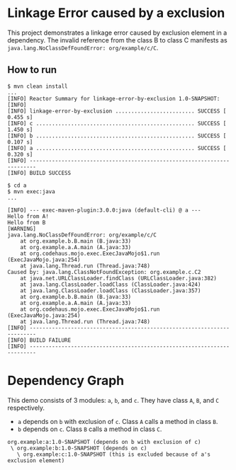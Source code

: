 # Linkage Error caused by a exclusion

This project demonstrates a linkage error caused by exclusion
element in a dependency. The invalid reference from the class B
to class C manifests as `java.lang.NoClassDefFoundError: org/example/c/C`.

## How to run

```
$ mvn clean install
...
[INFO] Reactor Summary for linkage-error-by-exclusion 1.0-SNAPSHOT:
[INFO] 
[INFO] linkage-error-by-exclusion ......................... SUCCESS [  0.455 s]
[INFO] c .................................................. SUCCESS [  1.450 s]
[INFO] b .................................................. SUCCESS [  0.107 s]
[INFO] a .................................................. SUCCESS [  0.320 s]
[INFO] ------------------------------------------------------------------------
[INFO] BUILD SUCCESS
```


```
$ cd a
$ mvn exec:java
...

[INFO] --- exec-maven-plugin:3.0.0:java (default-cli) @ a ---
Hello from A!
Hello from B
[WARNING] 
java.lang.NoClassDefFoundError: org/example/c/C
    at org.example.b.B.main (B.java:33)
    at org.example.a.A.main (A.java:33)
    at org.codehaus.mojo.exec.ExecJavaMojo$1.run (ExecJavaMojo.java:254)
    at java.lang.Thread.run (Thread.java:748)
Caused by: java.lang.ClassNotFoundException: org.example.c.C2
    at java.net.URLClassLoader.findClass (URLClassLoader.java:382)
    at java.lang.ClassLoader.loadClass (ClassLoader.java:424)
    at java.lang.ClassLoader.loadClass (ClassLoader.java:357)
    at org.example.b.B.main (B.java:33)
    at org.example.a.A.main (A.java:33)
    at org.codehaus.mojo.exec.ExecJavaMojo$1.run (ExecJavaMojo.java:254)
    at java.lang.Thread.run (Thread.java:748)
[INFO] ------------------------------------------------------------------------
[INFO] BUILD FAILURE
[INFO] ------------------------------------------------------------------------
```

# Dependency Graph

This demo consists of 3 modules: `a`, `b`, and `c`. They have class `A`, `B`, and `C` respectively.

- `a` depends on `b` with exclusion of `c`. Class `A` calls a method in class `B`.
- `b` depends on `c`. Class `B` calls a method in class `C`.

```
org.example:a:1.0-SNAPSHOT (depends on b with exclusion of c)
 \ org.example:b:1.0-SNAPSHOT (depends on c)
   \ org.example:c:1.0-SNAPSHOT (this is excluded because of a's exclusion element) 
```